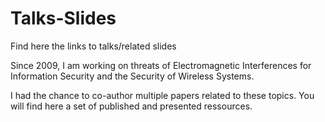 # Talks-Slides
Find here the links to talks/related slides 

Since 2009, I am working on threats of Electromagnetic Interferences for Information Security and the Security of Wireless Systems.

I had the chance to co-author multiple papers related to these topics. You will find here a set of published and presented ressources.

